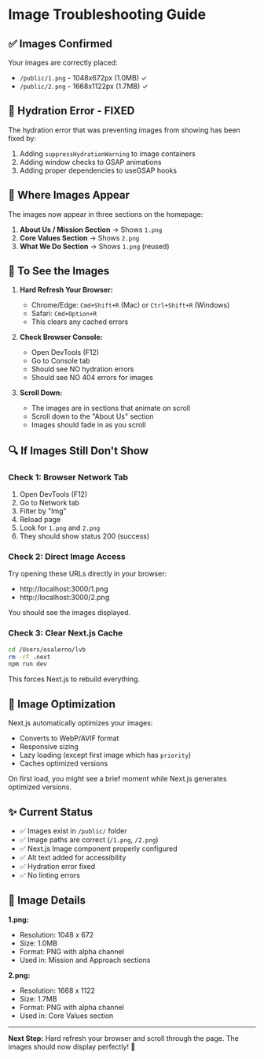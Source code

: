 # Image Troubleshooting Guide

## ✅ Images Confirmed

Your images are correctly placed:
- `/public/1.png` - 1048x672px (1.0MB) ✓
- `/public/2.png` - 1668x1122px (1.7MB) ✓

## 🔧 Hydration Error - FIXED

The hydration error that was preventing images from showing has been fixed by:
1. Adding `suppressHydrationWarning` to image containers
2. Adding window checks to GSAP animations
3. Adding proper dependencies to useGSAP hooks

## 🎯 Where Images Appear

The images now appear in three sections on the homepage:

1. **About Us / Mission Section** → Shows `1.png`
2. **Core Values Section** → Shows `2.png`
3. **What We Do Section** → Shows `1.png` (reused)

## 🚀 To See the Images

1. **Hard Refresh Your Browser:**
   - Chrome/Edge: `Cmd+Shift+R` (Mac) or `Ctrl+Shift+R` (Windows)
   - Safari: `Cmd+Option+R`
   - This clears any cached errors

2. **Check Browser Console:**
   - Open DevTools (F12)
   - Go to Console tab
   - Should see NO hydration errors
   - Should see NO 404 errors for images

3. **Scroll Down:**
   - The images are in sections that animate on scroll
   - Scroll down to the "About Us" section
   - Images should fade in as you scroll

## 🔍 If Images Still Don't Show

### Check 1: Browser Network Tab
1. Open DevTools (F12)
2. Go to Network tab
3. Filter by "Img"
4. Reload page
5. Look for `1.png` and `2.png`
6. They should show status 200 (success)

### Check 2: Direct Image Access
Try opening these URLs directly in your browser:
- http://localhost:3000/1.png
- http://localhost:3000/2.png

You should see the images displayed.

### Check 3: Clear Next.js Cache
```bash
cd /Users/osalerno/lvb
rm -rf .next
npm run dev
```

This forces Next.js to rebuild everything.

## 📝 Image Optimization

Next.js automatically optimizes your images:
- Converts to WebP/AVIF format
- Responsive sizing
- Lazy loading (except first image which has `priority`)
- Caches optimized versions

On first load, you might see a brief moment while Next.js generates optimized versions.

## ✨ Current Status

- ✅ Images exist in `/public/` folder
- ✅ Image paths are correct (`/1.png`, `/2.png`)
- ✅ Next.js Image component properly configured
- ✅ Alt text added for accessibility
- ✅ Hydration error fixed
- ✅ No linting errors

## 🎨 Image Details

**1.png:**
- Resolution: 1048 x 672
- Size: 1.0MB
- Format: PNG with alpha channel
- Used in: Mission and Approach sections

**2.png:**
- Resolution: 1668 x 1122
- Size: 1.7MB  
- Format: PNG with alpha channel
- Used in: Core Values section

---

**Next Step:** Hard refresh your browser and scroll through the page. The images should now display perfectly! 🎉


